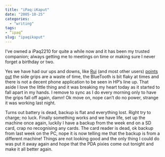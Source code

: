 ```yaml
---
title: "iPaq:iKaput"
date: "2005-10-25"
categories: 
  - "writing"
tags:
- “ipaq”
slug: "ipaqikaput"
---
```


I’ve owned a iPaq2210 for quite a while now and it has been my trusted companion; always getting me to meetings on time or making sure I never forget a birthday or two. 

Yes we have had our ups and downs, like [Rui][1] (and most other users) [points out][2] the side grips are a waste of time, the BlueTooth is bit flaky at times and there is not a decent phone application to be seen in HP’s line up. That aside I love the little thing and it was breaking my heart today as it started to fall apart in my hands. I remove to sync as I do every morning only to have the grips fall off again, damn! Ok move on, nope can’t do no power, strange it was working last night. 

Turns out battery is dead, backup is flat and everything lost. Right try to charge; no luck. Finally something works and we have life, set up the machine once again, luckily I have a backup from the week end on a SD card, crap no recognising any cards. The card reader is dead, ok backup from last week on the PC, nope it is now telling me that the backup is from a different machine! Things are not looking good and the only thing I could do was put it away again and hope that the PDA pixies come out tonight and make it all better again.

[1]:	https://the.taoofmac.com/space/
[2]:	https://the.taoofmac.com/space/Pocket%20PC/iPAQ%202215